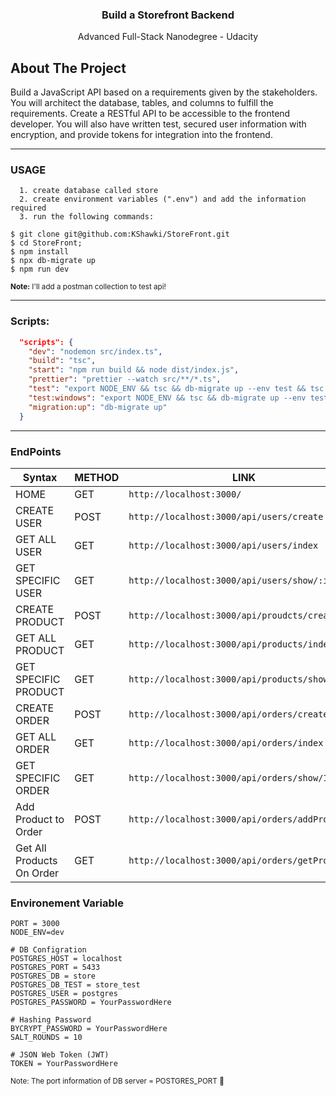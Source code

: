 <h3 align="center">Build a Storefront Backend</h3>
<p align="center">Advanced Full-Stack Nanodegree - Udacity</p>

## About The Project

Build a JavaScript API based on a requirements given by the stakeholders. You will architect the database, tables, and columns to fulfill the requirements. Create a RESTful API to be accessible to the frontend developer. You will also have written test, secured user information with encryption, and provide tokens for integration into the frontend.

<hr />

### USAGE

```
  1. create database called store
  2. create environment variables (".env") and add the information required
  3. run the following commands:
```

```shell
$ git clone git@github.com:KShawki/StoreFront.git
$ cd StoreFront;
$ npm install
$ npx db-migrate up
$ npm run dev
```

<small><b>Note:</b> I'll add a postman collection to test api!</small>

<hr />

### Scripts:

```JSON
  "scripts": {
    "dev": "nodemon src/index.ts",
    "build": "tsc",
    "start": "npm run build && node dist/index.js",
    "prettier": "prettier --watch src/**/*.ts",
    "test": "export NODE_ENV && tsc && db-migrate up --env test && tsc && jasmine && db-migrate reset",
    "test:windows": "export NODE_ENV && tsc && db-migrate up --env test && tsc && jasmine && db-migrate reset",
    "migration:up": "db-migrate up"
  }
```

<hr />

### EndPoints

| Syntax                    | METHOD | LINK                                            |
| ------------------------- | ------ | ----------------------------------------------- |
| HOME                      | GET    | `http://localhost:3000/`                        |
| CREATE USER               | POST   | `http://localhost:3000/api/users/create`        |
| GET ALL USER              | GET    | `http://localhost:3000/api/users/index`         |
| GET SPECIFIC USER         | GET    | `http://localhost:3000/api/users/show/:id`      |
| CREATE PRODUCT            | POST   | `http://localhost:3000/api/proudcts/create`     |
| GET ALL PRODUCT           | GET    | `http://localhost:3000/api/products/index`      |
| GET SPECIFIC PRODUCT      | GET    | `http://localhost:3000/api/products/show/:id`   |
| CREATE ORDER              | POST   | `http://localhost:3000/api/orders/create`       |
| GET ALL ORDER             | GET    | `http://localhost:3000/api/orders/index`        |
| GET SPECIFIC ORDER        | GET    | `http://localhost:3000/api/orders/show/1`       |
| Add Product to Order      | POST   | `http://localhost:3000/api/orders/addProduct`   |
| Get All Products On Order | GET    | `http://localhost:3000/api/orders/getProduct/1` |

### Environement Variable

```shell
PORT = 3000
NODE_ENV=dev

# DB Configration
POSTGRES_HOST = localhost
POSTGRES_PORT = 5433
POSTGRES_DB = store
POSTGRES_DB_TEST = store_test
POSTGRES_USER = postgres
POSTGRES_PASSWORD = YourPasswordHere

# Hashing Password
BYCRYPT_PASSWORD = YourPasswordHere
SALT_ROUNDS = 10

# JSON Web Token (JWT)
TOKEN = YourPasswordHere
```
<small>Note: The port information of DB server = POSTGRES_PORT 👀</small>